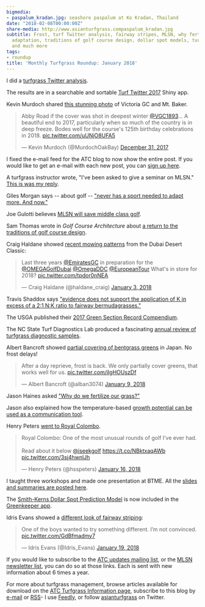 ```yaml
---
bigmedia:
- paspalum_kradan.jpg: seashore paspalum at Ko Kradan, Thailand
date: "2018-02-08T00:00:00Z"
share-media: http://www.asianturfgrass.compaspalum_kradan.jpg
subtitle: Frost, turf Twitter analysis, fairway stripes, MLSN, why fertilize?, golf
  adaptation, traditions of golf course design, dollar spot models, turfgrass diseases,
  and much more
tags:
- roundup
title: 'Monthly Turfgrass Roundup: January 2018'
---
```


I did a [turfgrass Twitter analysis](http://www.asianturfgrass.com/2018-01-09-turfgrass-twitter-analysis/).

The results are in a searchable and sortable [Turf Twitter 2017](https://asianturfgrass.shinyapps.io/turf_twitter/) Shiny app.

Kevin Murdoch shared [this stunning photo](https://twitter.com/MurdochOakBay/status/947618209611386882) of Victoria GC and Mt. Baker.

<blockquote class="twitter-tweet" data-lang="en"><p lang="en" dir="ltr">Abby Road if the cover was shot in deepest winter <a href="https://twitter.com/VGC1893?ref_src=twsrc%5Etfw">@VGC1893</a>... A beautiful end to 2017, particularly when so much of the country is in deep freeze.  Bodes well for the course&#39;s 125th birthday celebrations in 2018. <a href="https://t.co/uUNjO8UFA5">pic.twitter.com/uUNjO8UFA5</a></p>&mdash; Kevin Murdoch (@MurdochOakBay) <a href="https://twitter.com/MurdochOakBay/status/947618209611386882?ref_src=twsrc%5Etfw">December 31, 2017</a></blockquote>
<script async src="https://platform.twitter.com/widgets.js" charset="utf-8"></script>

I fixed the e-mail feed for the ATC blog to now show the entire post. If you would like to get an e-mail with each new post, you can [sign up here](http://www.subscribepage.com/atc_blog_email).

A turfgrass instructor wrote, "I've been asked to give a seminar on MLSN." [This is was my reply](http://www.asianturfgrass.com/2018-01-13-asked-to-give-seminar/).

Giles Morgan says -- about golf -- ["never has a sport needed to adapt more. And now."](http://www.asianturfgrass.com/2018-01-15-morgan-on-golf-adaptation/)

Joe Gulotti believes [MLSN will save middle class golf](http://www.asianturfgrass.com/2018-01-20-more-than-a-success-story/).

Sam Thomas wrote in *Golf Course Architecture* about [a return to the traditions of golf course design](http://digital.tudor-rose.co.uk/golf-course-architecture/issue51/#44).

Craig Haldane showed [recent mowing patterns](https://twitter.com/haldane_craig/status/948539624305123328) from the Dubai Desert Classic:

<blockquote class="twitter-tweet" data-lang="en"><p lang="en" dir="ltr">Last three years <a href="https://twitter.com/EmiratesGC?ref_src=twsrc%5Etfw">@EmiratesGC</a> in preparation for the <a href="https://twitter.com/OMEGAGolfDubai?ref_src=twsrc%5Etfw">@OMEGAGolfDubai</a> <a href="https://twitter.com/OmegaDDC?ref_src=twsrc%5Etfw">@OmegaDDC</a> <a href="https://twitter.com/EuropeanTour?ref_src=twsrc%5Etfw">@EuropeanTour</a> What&#39;s in store for 2018? <a href="https://t.co/tpdor0nNEA">pic.twitter.com/tpdor0nNEA</a></p>&mdash; Craig Haldane (@haldane_craig) <a href="https://twitter.com/haldane_craig/status/948539624305123328?ref_src=twsrc%5Etfw">January 3, 2018</a></blockquote>
<script async src="https://platform.twitter.com/widgets.js" charset="utf-8"></script>

Travis Shaddox says ["evidence does not support the application of K in excess of a 2:1 N:K ratio to fairway bermudagrasses."](https://twitter.com/TravisShaddox/status/948197369165774849)

The USGA published their [2017 Green Section Record Compendium](http://www.usga.org/course-care/digitalcollections/2017-gsr-compendium.html).

The NC State Turf Diagnostics Lab produced a fascinating [annual review of turfgrass diagnostic samples](https://turfpathology.plantpath.ncsu.edu/2018/01/08/2017-diagnostics-lab-review/).

Albert Bancroft showed [partial covering of bentgrass greens](https://twitter.com/alban3074/status/950846124029394944) in Japan. No frost delays!

<blockquote class="twitter-tweet" data-lang="en"><p lang="en" dir="ltr">After a day reprieve, frost is back. We only partially cover greens, that works well for us. <a href="https://t.co/iIgHOUszDf">pic.twitter.com/iIgHOUszDf</a></p>&mdash; Albert Bancroft (@alban3074) <a href="https://twitter.com/alban3074/status/950846124029394944?ref_src=twsrc%5Etfw">January 9, 2018</a></blockquote>
<script async src="https://platform.twitter.com/widgets.js" charset="utf-8"></script>

Jason Haines asked ["Why do we fertilize our grass?"](http://www.turfhacker.com/2018/01/how-to-use-less-fertilizer.html)

Jason also explained how the temperature-based [growth potential can be used as a communication tool](http://www.turfhacker.com/2018/01/using-growth-potential-as-communication.html).

Henry Peters [went to Royal Colombo](https://twitter.com/hsspeters/status/953075382726541312).

<blockquote class="twitter-video" data-lang="en"><p lang="en" dir="ltr">Royal Colombo: One of the most unusual rounds of golf I’ve ever had. <br><br>Read about it below <a href="https://twitter.com/iseekgolf?ref_src=twsrc%5Etfw">@iseekgolf</a> <a href="https://t.co/NBktxaqAWb">https://t.co/NBktxaqAWb</a> <a href="https://t.co/3sj4hwnlJh">pic.twitter.com/3sj4hwnlJh</a></p>&mdash; Henry Peters (@hsspeters) <a href="https://twitter.com/hsspeters/status/953075382726541312?ref_src=twsrc%5Etfw">January 16, 2018</a></blockquote>
<script async src="https://platform.twitter.com/widgets.js" charset="utf-8"></script>

I taught three workshops and made one presentation at BTME. All the [slides and summaries are posted here](http://www.asianturfgrass.com/2018-01-24-four-presentations-at-BTME/).

The [Smith-Kerns Dollar Spot Prediction Model](https://tdl.wisc.edu/dollar-spot-model/) is now included in the [Greenkeeper app](http://greenkeeperapp.com/home.php).

Idris Evans showed a [different look of fairway striping](https://twitter.com/Idris_Evans/status/954158016483348480):

<blockquote class="twitter-tweet" data-lang="en"><p lang="en" dir="ltr">One of the boys wanted to try something different.  I’m not convinced. <a href="https://t.co/GdBfmadmy7">pic.twitter.com/GdBfmadmy7</a></p>&mdash; Idris Evans (@Idris_Evans) <a href="https://twitter.com/Idris_Evans/status/954158016483348480?ref_src=twsrc%5Etfw">January 19, 2018</a></blockquote>
<script async src="https://platform.twitter.com/widgets.js" charset="utf-8"></script>

If you would like to subscribe to the [ATC updates mailing list](http://www.subscribepage.com/atcupdate), or the [MLSN newsletter list](http://www.subscribepage.com/mlsn), you can do so at those links. Each is sent with new information about 6 times a year. 

For more about turfgrass management, browse articles available for download on the [ATC Turfgrass Information page](http://www.micahwoods.typepad.com/test_static/turf-information.html), subscribe to this blog by [e-mail](http://www.subscribepage.com/atc_blog_email) or [RSS](http://www.asianturfgrass.com/feed.xml)- I use [Feedly](http://cloud.feedly.com/#welcome), or follow [asianturfgrass](https://twitter.com/asianturfgrass) on Twitter.
